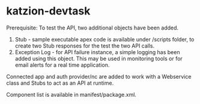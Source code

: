 # katzion-devtask

Prerequisite:
To test the API, two additional objects have been added.
1. Stub - sample executable apex code is available under /scripts folder, to create two Stub responses for the test the two API calls.
2. Exception Log - for API failure instance, a simple logging has been added using this object. This may be used in monitoring tools or for email alerts for a real time application.

Connected app and auth provider/nc are added to work with a Webservice class and Stubs to act as an API at runtime.

Component list is available in manifest/package.xml.

